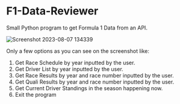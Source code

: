# F1-Data-Reviewer
Small Python program to get Formula 1 Data from an API.

![Screenshot 2023-08-07 134339](https://github.com/Zytexx/F1-Data-Reviewer/assets/105304254/ba21eed4-5c03-4781-b347-e137de49394b)

Only a few options as you can see on the screenshot like: 
1. Get Race Schedule by year inputted by the user.
2. Get Driver List by year inputted by the user.
3. Get Race Results by year and race number inputted by the user.
4. Get Quali Results by year and race number inputted by the user.
5. Get Current Driver Standings in the season happening now.
6. Exit the program
